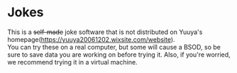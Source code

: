 # Jokes

This is a ~~self-made~~ joke software that is not distributed on Yuuya's homepage(https://yuuya20061202.wixsite.com/website).<br>You can try these on a real computer, but some will cause a BSOD, so be sure to save data you are working on before trying it. Also, if you're worried, we recommend trying it in a virtual machine.

